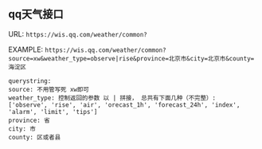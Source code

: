## qq天气接口

URL: `https://wis.qq.com/weather/common?`

EXAMPLE: `https://wis.qq.com/weather/common?source=xw&weather_type=observe|rise&province=北京市&city=北京市&county=海淀区`

```
querystring:
source: 不用管写死 xw即可
weather_type: 控制返回的参数 以 | 拼接， 总共有下面几种（不完整）: 
['observe', 'rise', 'air', 'orecast_1h', 'forecast_24h', 'index', 'alarm', 'limit', 'tips']
province: 省
city: 市
county: 区或者县
```
